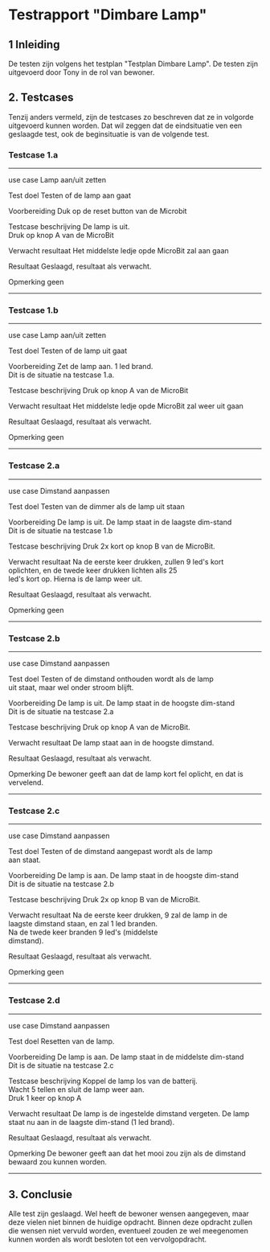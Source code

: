 # Testrapport "Dimbare Lamp"

## 1 Inleiding

De testen zijn volgens het testplan "Testplan Dimbare Lamp". De testen zijn uitgevoerd door Tony in de rol van bewoner. 

## 2. Testcases

Tenzij anders vermeld, zijn de testcases zo beschreven dat ze in volgorde uitgevoerd kunnen worden. Dat wil zeggen dat de eindsituatie ven een geslaagde test, ook de beginsituatie is van de volgende test.

### Testcase 1.a

------------------------ -----------------------------------------------------
use case                 Lamp aan/uit zetten

Test doel                Testen of de lamp aan gaat

Voorbereiding            Duk op de reset button van de Microbit

Testcase beschrijving    De lamp is uit. \
                         Druk op knop A van de MicroBit

Verwacht resultaat       Het middelste ledje opde MicroBit zal aan gaan

Resultaat                Geslaagd, resultaat als verwacht.

Opmerking                geen
------------------------ -----------------------------------------------------

### Testcase 1.b

------------------------ -----------------------------------------------------
use case                 Lamp aan/uit zetten

Test doel                Testen of de lamp uit gaat

Voorbereiding            Zet de lamp aan. 1 led brand. \
                         Dit is de situatie na testcase 1.a.

Testcase beschrijving    Druk op knop A van de MicroBit

Verwacht resultaat       Het middelste ledje opde MicroBit zal weer uit gaan

Resultaat                Geslaagd, resultaat als verwacht.

Opmerking                geen
------------------------ -----------------------------------------------------

### Testcase 2.a

------------------------ -----------------------------------------------------
use case                 Dimstand aanpassen

Test doel                Testen van de dimmer als de lamp uit staan

Voorbereiding            De lamp is uit. De lamp staat in de laagste dim-stand \
                         Dit is de situatie na testcase 1.b

Testcase beschrijving    Druk 2x kort op knop B van de MicroBit.

Verwacht resultaat       Na de eerste keer drukken, zullen 9 led's kort \
                         oplichten, en de twede keer drukken lichten alls 25 \
                         led's kort op. Hierna is de lamp weer uit.

Resultaat                Geslaagd, resultaat als verwacht.

Opmerking                geen
------------------------ -----------------------------------------------------

### Testcase 2.b

------------------------ -----------------------------------------------------
use case                 Dimstand aanpassen

Test doel                Testen of de dimstand onthouden wordt als de lamp \
                         uit staat, maar wel onder stroom blijft.

Voorbereiding            De lamp is uit. De lamp staat in de hoogste dim-stand \
                         Dit is de situatie na testcase 2.a

Testcase beschrijving    Druk op knop A van de MicroBit.

Verwacht resultaat       De lamp staat aan in de hoogste dimstand.

Resultaat                Geslaagd, resultaat als verwacht.

Opmerking                De bewoner geeft aan dat de lamp kort fel oplicht, 
                         en dat is vervelend.
------------------------ -----------------------------------------------------

### Testcase 2.c

------------------------ -----------------------------------------------------
use case                 Dimstand aanpassen

Test doel                Testen of de dimstand aangepast wordt als de lamp \
                         aan staat.

Voorbereiding            De lamp is aan. De lamp staat in de hoogste dim-stand \
                         Dit is de situatie na testcase 2.b

Testcase beschrijving    Druk 2x op knop B van de MicroBit.

Verwacht resultaat       Na de eerste keer drukken, 9 zal de lamp in de \
                         laagste dimstand staan, en zal 1 led branden. \
                         Na de twede keer branden 9 led's (middelste \
                         dimstand).

Resultaat                Geslaagd, resultaat als verwacht.

Opmerking                geen        
------------------------ -----------------------------------------------------

### Testcase 2.d

------------------------ -----------------------------------------------------
use case                 Dimstand aanpassen

Test doel                Resetten van de lamp.

Voorbereiding            De lamp is aan. De lamp staat in de middelste dim-stand \
                         Dit is de situatie na testcase 2.c

Testcase beschrijving    Koppel de lamp los van de batterij.\
                         Wacht 5 tellen en sluit de lamp weer aan.\
                         Druk 1 keer op knop A

Verwacht resultaat       De lamp is de ingestelde dimstand vergeten. De lamp\
                         staat nu aan in de laagste dim-stand (1 led brand).

Resultaat                Geslaagd, resultaat als verwacht.

Opmerking                De bewoner geeft aan dat het mooi zou zijn als de
                         dimstand bewaard zou kunnen worden.
------------------------ -----------------------------------------------------

## 3. Conclusie

Alle test zijn geslaagd. Wel heeft de bewoner wensen aangegeven, maar deze vielen niet binnen de huidige opdracht. Binnen deze opdracht zullen die wensen niet vervuld worden, eventueel zouden ze wel meegenomen kunnen worden als wordt besloten tot een vervolgopdracht. 